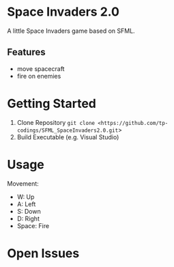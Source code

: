 # Space Invaders 2.0

A little Space Invaders game based on SFML. 

## Features
- move spacecraft
- fire on enemies

# Getting Started

1. Clone Repository
`git clone <https://github.com/tp-codings/SFML_SpaceInvaders2.0.git`>
2. Build Executable (e.g. Visual Studio)

# Usage

Movement:

- W: Up
- A: Left
- S: Down
- D: Right
- Space: Fire


# Open Issues

